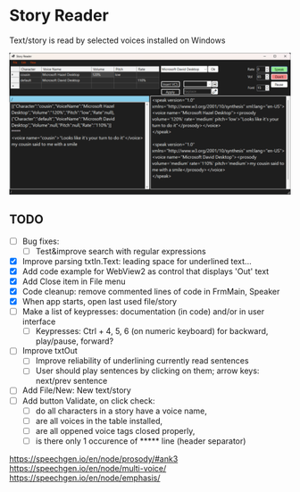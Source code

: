 ﻿# Story Reader
Text/story is read by selected voices installed on Windows

![Story Reader - Main Window](ScreenShots/FrmMain.png)

## TODO
- [ ] Bug fixes:
	- [ ] Test&improve search with regular expressions
- [x] Improve parsing txtIn.Text: leading space for underlined text...
- [x] Add code example for WebView2 as control that displays 'Out' text
- [x] Add Close item in File menu
- [x] Code cleanup: remove commented lines of code in FrmMain, Speaker
- [x] When app starts, open last used file/story
- [ ] Make a list of keypresses: documentation (in code) and/or in user interface
	- [ ] Keypresses: Ctrl + 4, 5, 6 (on numeric keyboard) for backward, play/pause, forward?
- [ ] Improve txtOut
	- [ ] Improve reliability of underlining currently read sentences
	- [ ] User should play sentences by clicking on them; arrow keys: next/prev sentence
- [ ] Add File/New: New text/story
- [ ] Add button Validate, on click check:
	- [ ] do all characters in a story have a voice name, 
	- [ ] are all voices in the table installed,
	- [ ] are all oppened voice tags closed properly,
	- [ ] is there only 1 occurence of ***** line (header separator)

https://speechgen.io/en/node/prosody/#ank3
https://speechgen.io/en/node/multi-voice/
https://speechgen.io/en/node/emphasis/
<emphasis level='strong'></emphasis>
